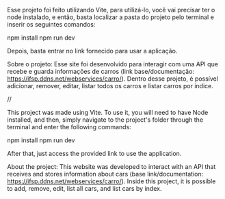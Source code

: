 Esse projeto foi feito utilizando Vite, para utilizá-lo, você vai precisar ter o node instalado, e então, basta localizar a pasta do projeto pelo terminal e inserir os seguintes comandos:

npm install
npm run dev

Depois, basta entrar no link fornecido para usar a aplicação.

Sobre o projeto:
Esse site foi desenvolvido para interagir com uma API que recebe e guarda informações de carros (link base/documentação: https://ifsp.ddns.net/webservices/carro/). Dentro desse projeto, é possível adicionar, remover, editar, listar todos os carros e listar carros por índice.

//

This project was made using Vite. To use it, you will need to have Node installed, and then, simply navigate to the project's folder through the terminal and enter the following commands:

npm install
npm run dev

After that, just access the provided link to use the application.

About the project:
This website was developed to interact with an API that receives and stores information about cars (base link/documentation: https://ifsp.ddns.net/webservices/carro/). Inside this project, it is possible to add, remove, edit, list all cars, and list cars by index.